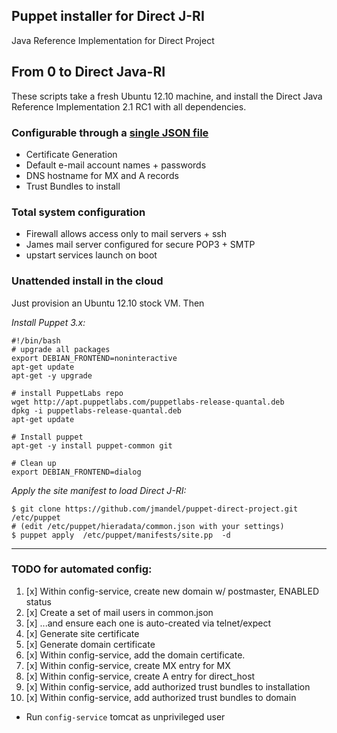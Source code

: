 ## Puppet installer for Direct J-RI
Java Reference Implementation for Direct Project

## From 0 to Direct Java-RI
These scripts take a fresh Ubuntu 12.10 machine, and install 
the Direct Java Reference Implementation 2.1 RC1 with all dependencies.

### Configurable through a [single JSON file](hieradata/common.json)
 * Certificate Generation
 * Default e-mail account names + passwords
 * DNS hostname for MX and A records
 * Trust Bundles to install

### Total system configuration
 * Firewall allows access only to mail servers + ssh
 * James mail server configured for secure POP3 + SMTP
 * upstart services launch on boot

### Unattended install in the cloud

Just provision an Ubuntu 12.10 stock VM.  Then

*Install Puppet 3.x:*
```
#!/bin/bash
# upgrade all packages
export DEBIAN_FRONTEND=noninteractive
apt-get update
apt-get -y upgrade

# install PuppetLabs repo
wget http://apt.puppetlabs.com/puppetlabs-release-quantal.deb
dpkg -i puppetlabs-release-quantal.deb
apt-get update

# Install puppet
apt-get -y install puppet-common git

# Clean up
export DEBIAN_FRONTEND=dialog
```

*Apply the site manifest to load Direct J-RI:*
```
$ git clone https://github.com/jmandel/puppet-direct-project.git /etc/puppet
# (edit /etc/puppet/hieradata/common.json with your settings)
$ puppet apply  /etc/puppet/manifests/site.pp  -d
```

---
### TODO for automated config:

1. [x]   Within config-service, create new domain w/ postmaster, ENABLED status
2.  [x] Create a set of mail users in common.json
3. [x] ...and ensure each one is auto-created via telnet/expect
4. [x] Generate site certificate
5. [x] Generate domain certificate
6. [x] Within config-service, add the domain certificate.
7. [x] Within config-service, create MX  entry for MX
7. [x] Within config-service, create A entry for direct_host
8. [x] Within config-service, add authorized trust bundles to installation
9. [x]   Within config-service, add authorized trust bundles to domain

* Run `config-service` tomcat as unprivileged user
